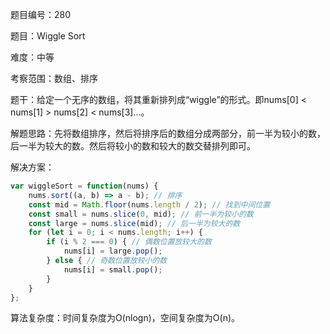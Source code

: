 题目编号：280

题目：Wiggle Sort

难度：中等

考察范围：数组、排序

题干：给定一个无序的数组，将其重新排列成“wiggle”的形式。即nums[0] < nums[1] > nums[2] < nums[3]...。

解题思路：先将数组排序，然后将排序后的数组分成两部分，前一半为较小的数，后一半为较大的数。然后将较小的数和较大的数交替排列即可。

解决方案：

```javascript
var wiggleSort = function(nums) {
    nums.sort((a, b) => a - b); // 排序
    const mid = Math.floor(nums.length / 2); // 找到中间位置
    const small = nums.slice(0, mid); // 前一半为较小的数
    const large = nums.slice(mid); // 后一半为较大的数
    for (let i = 0; i < nums.length; i++) {
        if (i % 2 === 0) { // 偶数位置放较大的数
            nums[i] = large.pop();
        } else { // 奇数位置放较小的数
            nums[i] = small.pop();
        }
    }
};
```

算法复杂度：时间复杂度为O(nlogn)，空间复杂度为O(n)。